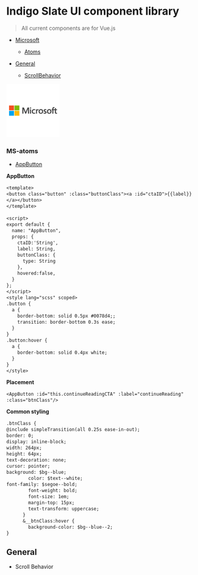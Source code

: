 # Indigo Slate UI component library

> All current components are for Vue.js

- [Microsoft](#microsoft)
  - [Atoms](#MS-atoms)

- [General](#general)
  - [ScrollBehavior](#scroll-behavior)
  
<img id="microsoft" src="src/assets/ms.png" width="140">

### MS-atoms

- [AppButton](#AppButton)

<strong>AppButton</strong>
```
<template>
<button class="button" :class="buttonClass"><a :id="ctaID">{{label}}</a></button>
</template>

<script>
export default {
  name: "AppButton",
  props: {
    ctaID:'String',
    label: String,
    buttonClass: {
      type: String
    },
    hovered:false,
  }
};
</script>
<style lang="scss" scoped>
.button {
  a {
    border-bottom: solid 0.5px #0078d4;;
    transition: border-bottom 0.3s ease;
  }
}
.button:hover {
  a {
    border-bottom: solid 0.4px white;
  }
}
</style>

```

<strong>Placement</strong>

```
<AppButton :id="this.continueReadingCTA" :label="continueReading" :class="btnClass"/>
```

<strong>Common styling</strong>

```
.btnClass {
@include simpleTransition(all 0.25s ease-in-out);
border: 0;
display: inline-block;
width: 264px;
height: 64px;
text-decoration: none;
cursor: pointer;
background: $bg--blue;
        color: $text--white;
font-family: $segoe--bold;
        font-weight: bold;
        font-size: 1em;
        margin-top: 15px;
        text-transform: uppercase;
      }
      &__btnClass:hover {
        background-color: $bg--blue--2;
}
```


## General

- Scroll Behavior 